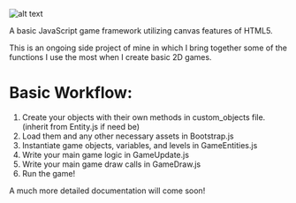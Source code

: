 ![alt text](http://www.alikutluozen.com/images/logos/gate-logo.png)

A basic JavaScript game framework utilizing canvas features of HTML5.

This is an ongoing side project of mine in which I bring together some of the functions I use the most when I create basic 2D games.

# Basic Workflow:

1. Create your objects with their own methods in custom_objects file. (inherit from Entity.js if need be)
2. Load them and any other necessary assets in Bootstrap.js
3. Instantiate game objects, variables, and levels in GameEntities.js
4. Write your main game logic in GameUpdate.js
5. Write your main game draw calls in GameDraw.js
6. Run the game!

A much more detailed documentation will come soon!
